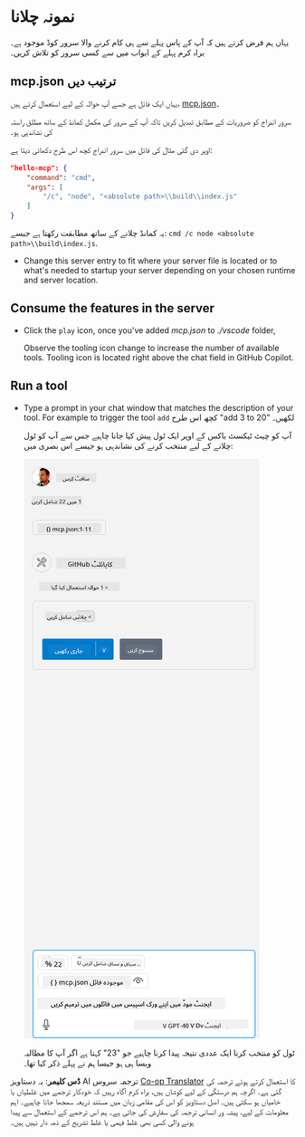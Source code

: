<!--
CO_OP_TRANSLATOR_METADATA:
{
  "original_hash": "96e08a8c1049dab757deb64cce4ea1e8",
  "translation_date": "2025-05-17T11:18:35+00:00",
  "source_file": "03-GettingStarted/04-vscode/solution/README.md",
  "language_code": "ur"
}
-->
# نمونہ چلانا

یہاں ہم فرض کرتے ہیں کہ آپ کے پاس پہلے سے ہی کام کرنے والا سرور کوڈ موجود ہے۔ براہ کرم پہلے کے ابواب میں سے کسی سرور کو تلاش کریں۔

## mcp.json ترتیب دیں

یہاں ایک فائل ہے جسے آپ حوالہ کے لیے استعمال کرتے ہیں، [mcp.json](../../../../../03-GettingStarted/04-vscode/solution/mcp.json)۔

سرور اندراج کو ضروریات کے مطابق تبدیل کریں تاکہ آپ کے سرور کی مکمل کمانڈ کے ساتھ مطلق راستہ کی نشاندہی ہو۔

اوپر دی گئی مثال کی فائل میں سرور اندراج کچھ اس طرح دکھائی دیتا ہے:

```json
"hello-mcp": {
    "command": "cmd",
    "args": [
        "/c", "node", "<absolute path>\\build\\index.js"
    ]
}
```

یہ کمانڈ چلانے کے ساتھ مطابقت رکھتا ہے جیسے: `cmd /c node <absolute path>\\build\index.js`. 

- Change this server entry to fit where your server file is located or to what's needed to startup your server depending on your chosen runtime and server location.

## Consume the features in the server

- Click the `play` icon, once you've added *mcp.json* to *./vscode* folder, 

    Observe the tooling icon change to increase the number of available tools. Tooling icon is located right above the chat field in GitHub Copilot.

## Run a tool

- Type a prompt in your chat window that matches the description of your tool. For example to trigger the tool `add` کچھ اس طرح "add 3 to 20" لکھیں۔

    آپ کو چیٹ ٹیکسٹ باکس کے اوپر ایک ٹول پیش کیا جانا چاہیے جس سے آپ کو ٹول چلانے کے لیے منتخب کرنے کی نشاندہی ہو جیسے اس بصری میں:

    ![VS Code indicating it wanting to run a tool](../../../../../translated_images/vscode-agent.7f56a5ce3cef334adfe737514a7e8ac9384fa4161dd4df14bd3ddc9cd1a154f4.ur.png)

    ٹول کو منتخب کرنا ایک عددی نتیجہ پیدا کرنا چاہیے جو "23" کہتا ہے اگر آپ کا مطالبہ ویسا ہی ہو جیسا ہم نے پہلے ذکر کیا تھا۔

**ڈس کلیمر**:
یہ دستاویز AI ترجمہ سروس [Co-op Translator](https://github.com/Azure/co-op-translator) کا استعمال کرتے ہوئے ترجمہ کی گئی ہے۔ اگرچہ ہم درستگی کے لیے کوشاں ہیں، براہ کرم آگاہ رہیں کہ خودکار ترجمے میں غلطیاں یا خامیاں ہو سکتی ہیں۔ اصل دستاویز کو اس کی مقامی زبان میں مستند ذریعہ سمجھا جانا چاہیے۔ اہم معلومات کے لیے، پیشہ ور انسانی ترجمہ کی سفارش کی جاتی ہے۔ ہم اس ترجمے کے استعمال سے پیدا ہونے والی کسی بھی غلط فہمی یا غلط تشریح کے ذمہ دار نہیں ہیں۔